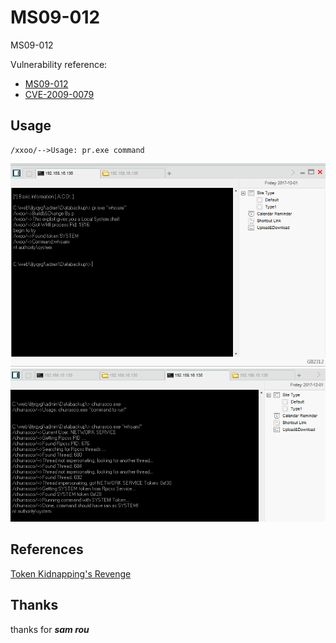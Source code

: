 # MS09-012

MS09-012


Vulnerability reference:
 * [MS09-012](https://technet.microsoft.com/library/security/ms09-012)
 * [CVE-2009-0079](http://www.cve.mitre.org/cgi-bin/cvename.cgi?name=CVE-2009-0079)  

## Usage
```
/xxoo/-->Usage: pr.exe command
```
![pr](pr.png)  
![churrasco](churrasco.png)

## References
[Token Kidnapping's Revenge](https://media.blackhat.com/bh-us-10/whitepapers/Cerrudo/BlackHat-USA-2010-Cerrudo-Toke-Kidnapping's-Revenge-wp.pdf)  

## Thanks
thanks for ***sam rou*** 

